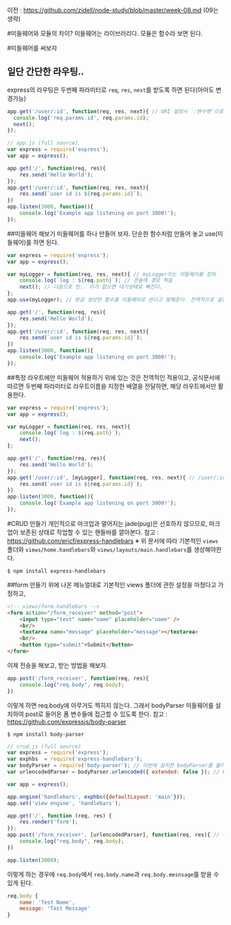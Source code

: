 이전 : https://github.com/zidell/node-study/blob/master/week-08.md (09는 생략)


#미들웨어와 모듈의 차이?
미들웨어는 라이브러리다. 모듈은 함수라 보면 된다.

#미들웨어를 써보자
## 일단 간단한 라우팅..
express의 라우팅은 두번째 파라미터로 `req`, `res`, `next`를 받도록 하면 된다(아마도 변경가능)
```javascript
app.get('/user/:id', function(req, res, next){ // URI 설정시 `:변수명`으로 설정하면 콜백에서 req.params[`변수명`]으로 사용 가능
  console.log('req.params.id', req.params.id);
  next();
});
```

```javascript
// app.js (full source)
var express = require('express');
var app = express();

app.get('/', function(req, res){
	res.send('Hello World');
});
app.get('/user/:id', function(req, res, next){
	res.send(`user id is ${req.params.id}`);
})
app.listen(3000, function(){
	console.log('Example app listening on port 3000!');
});
```

##미들웨어 해보기
미들웨어를 하나 만들어 보자. 단순한 함수처럼 만들어 놓고 use(미들웨어)를 하면 된다.
```javascript
var express = require('express');
var app = express();

var myLogger = function(req, res, next){ // myLogger라는 미들웨어를 정의
	console.log(`log : ${req.path}`); // 콘솔에 경로 찍음
	next(); // 다음으로 턴.. 이거 없으면 대기상태로 빠진다.
};
app.use(myLogger); // 방금 생성한 함수를 미들웨어로 쓴다고 말해준다. 전역적으로 설정된다.

app.get('/', function(req, res){
	res.send('Hello World');
});
app.get('/user/:id', function(req, res, next){
	res.send(`user id is ${req.params.id}`);
})
app.listen(3000, function(){
	console.log('Example app listening on port 3000!');
});
```

##특정 라우트에만 미들웨어 적용하기
위에 있는 것은 전역적인 적용이고, 공식문서에 따르면 두번째 파라미터로 라우트이름을 지정한 배열을 전달하면, 해당 라우트에서만 활용한다.
```javascript
var express = require('express');
var app = express();

var myLogger = function(req, res, next){
	console.log(`log : ${req.path}`);
	next();
};

app.get('/', function(req, res){
	res.send('Hello World');
});
app.get('/user/:id', [myLogger], function(req, res, next){ // /user/:id에 대해서만 myLogger를 실행하도록 지정한다. 
	res.send(`user id is ${req.params.id}`);
})
app.listen(3000, function(){
	console.log('Example app listening on port 3000!');
});
```

#CRUD 만들기
개인적으로 마크업과 멀어지는 jade(pug)은 선호하지 않으므로, 마크업이 보존된 상태로 작업할 수 있는 핸들바를 깔아본다.
참고 : https://github.com/ericf/express-handlebars
※ 위 문서에 따라 기본적인 `views` 폴더와 `views/home.handlebars`와 `views/layouts/main.handlebars`를 생성해야한다.
```
$ npm install express-handlebars
```
##form 만들기
위에 나온 메뉴얼대로 기본적인 views 폴더에 관한 설정을 마쳤다고 가정하고,
```html
<!-- views/form.handlebars -->
<form action="/form_receiver" method="post">
	<input type="text" name="name" placeholder="name" />
	<br/>
	<textarea name="message" placeholder="message"></textarea>
	<br/>
	<button type="submit">Submit</button>
</form>
```
이제 전송을 해보고, 받는 방법을 해보자.
```javascript
app.post('/form_receiver', function(req, res){
	console.log("req.body", req.body);
})
```
이렇게 하면 req.body에 아무거도 찍히지 않는다. 그래서 bodyParser 미들웨어를 설치하여 post로 들어온 폼 변수들에 접근할 수 있도록 한다.
참고 : https://github.com/expressjs/body-parser
```
$ npm install body-parser
```
```javascript
// crud.js (full source)
var express = require('express');
var exphbs  = require('express-handlebars');
var bodyParser = require('body-parser'); // 이번에 설치한 bodyParser를 불러들이고
var urlencodedParser = bodyParser.urlencoded({ extended: false }); // POST로 들어오면 url_encode가 되나부다(불확실)

var app = express();

app.engine('handlebars', exphbs({defaultLayout: 'main'}));
app.set('view engine', 'handlebars');

app.get('/', function (req, res) {
    res.render('form');
});
app.post('/form_receiver', [urlencodedParser], function(req, res){ // 받는 쪽 라우트에서 들어온 정보를 파싱할 수 있는 미들웨어를 연결해준다. 미들웨어가 하나인 경우에는 배열로 전달하지 않아도 되는 듯하지만 통일성을 위해..
	console.log("req.body", req.body);
})

app.listen(3000);
```
이렇게 하는 경우에 `req.body`에서 `req.body.name`과 `req.body.mesnsage`를 받을 수 있게 된다.
```javascript	
req.body { 
	name: 'Test Name', 
	message: 'Test Message' 
}
```
